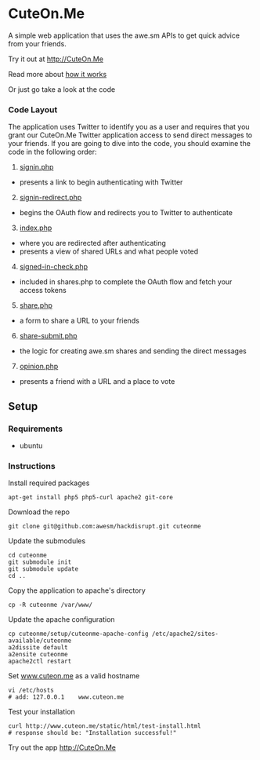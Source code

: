 # CuteOn.Me
A simple web application that uses the awe.sm APIs to get quick advice from your friends.  

Try it out at <http://CuteOn.Me>

Read more about [how it works](/awesm/cuteonme/blob/master/docs/how-it-works.markdown)

Or just go take a look at the code

### Code Layout

The application uses Twitter to identify you as a user and requires that you grant our CuteOn.Me Twitter application access to send direct messages to your friends. If you are going to dive into the code, you should examine the code in the following order:

1. [signin.php](/awesm/cuteonme/blob/master/signin.php)
 * presents a link to begin authenticating with Twitter
2. [signin-redirect.php](/awesm/cuteonme/blob/master/signin-redirect.php)
 * begins the OAuth flow and redirects you to Twitter to authenticate
3. [index.php](/awesm/cuteonme/blob/master/index.php)
 * where you are redirected after authenticating
 * presents a view of shared URLs and what people voted
4. [signed-in-check.php](/awesm/cuteonme/blob/master/signed-in-check.php)
 * included in shares.php to complete the OAuth flow and fetch your access tokens
5. [share.php](/awesm/cuteonme/blob/master/share.php)
 * a form to share a URL to your friends
6. [share-submit.php](/awesm/cuteonme/blob/master/share-submit.php)
 * the logic for creating awe.sm shares and sending the direct messages
7. [opinion.php](/awesm/cuteonme/blob/master/opinion.php)
 * presents a friend with a URL and a place to vote

## Setup

### Requirements
*  ubuntu

### Instructions

Install required packages

    apt-get install php5 php5-curl apache2 git-core

Download the repo

    git clone git@github.com:awesm/hackdisrupt.git cuteonme

Update the submodules

    cd cuteonme
    git submodule init
    git submodule update
    cd ..

Copy the application to apache's directory

    cp -R cuteonme /var/www/

Update the apache configuration

    cp cuteonme/setup/cuteonme-apache-config /etc/apache2/sites-available/cuteonme
    a2dissite default
    a2ensite cuteonme
    apache2ctl restart

Set www.cuteon.me as a valid hostname

    vi /etc/hosts
    # add: 127.0.0.1    www.cuteon.me

Test your installation

    curl http://www.cuteon.me/static/html/test-install.html
    # response should be: "Installation successful!"

Try out the app <http://CuteOn.Me>
